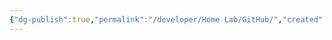 ```yaml
---
{"dg-publish":true,"permalink":"/developer/Home Lab/GitHub/","created":"2024-03-13T20:41:49.957-05:00","updated":"2024-03-14T21:56:30.000-05:00"}
---
```



